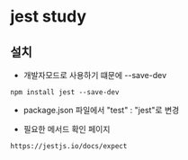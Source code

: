 # jest study

## 설치

- 개발자모드로 사용하기 떄문에 --save-dev

```
npm install jest --save-dev
```

- package.json 파일에서 "test" : "jest"로 변경

- 필요한 메서드 확인 페이지

```
https://jestjs.io/docs/expect
```
